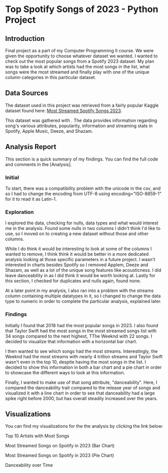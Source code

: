 # Top Spotify Songs of 2023 - Python Project
## Introduction
Final project as a part of my Computer Programming II course. We were given the opportunity to choose whatever dataset we wanted.  I wanted to check out the most popular songs from a Spotify 2023 dataset. My plan was to take a look at which artists had the most songs in the list, what songs were the most streamed and finally play with one of the unique column categories in this particular dataset.

## Data Sources
The dataset used in this project was retrieved from a fairly popular Kaggle dataset found here: [Most Streamed Spotify Songs 2023](https://www.kaggle.com/datasets/nelgiriyewithana/top-spotify-songs-2023/data).

This dataset was gathered with . The data provides information regarding song's various attributes, popularity, information and streaming stats in Spotify, Apple Music, Deeze, and Shazam.

## Analysis Report
This section is a quick summary of my findings. You can find the full code and comments in the [Analysis].

### Initial
To start, there was a compatibility problem with the unicode in the csv, and so I had to change the encoding from UTF-8 using encoding="ISO-8859-1" for it to read it as Latin-1. 

### Exploration
I explored the data, checking for nulls, data types and what would interest me in the analysis.  Found some nulls in two columns I didn't think I'd like to use, so I moved on to creating a new dataset without those and other columns.  

While I do think it would be interesting to look at some of the columns I wanted to remove, I think think it would be better in a more dedicated analysis looking at those specific parameters in a future project. I wasn't interested in charts besides Spotify so I removed Applem, Deeze and Shazam, as well as a lot of the unique song features like acousticness. I did leave danceability in as I did think it would be worth looking at. Lastly for this section, I checked for duplicates and nulls again, found none. 

At a later point in my analysis, I also ran into a problem with the streams column containing multiple datatypes in it, so I changed to change the data type to numeric in order to complete the particular analysis, explained later. 

### Findings
Initially I found that 2018 had the most popular songs in 2023. I also found that Taylor Swift had the most songs in the most streamed songs list with 34 songs compared to the next highest, TThe Weeknd with 22 songs.  I decided to visualize that information with a horizontal bar chart. 

I then wanted to see which songs had the most streams. Interestingly, the Weeknd had the most streams with nearly 4 trillion streams and Taylor Swift wasn't even in the top 10, despite having the most songs in the list. I decided to show this information in both a bar chart and a pie chart in order to showcase the different ways to look at this information. 

Finally, I wanted to make use of that song attribute, "danceability".  Here, I compared the danceability trait compared to the release year of songs and visualized it with a line chart in order to see that danceability had a large spike right before 2000, but has overall steadily increased over the years. 

## Visualizations
You can find my visualizations for the the analysis by clicking the link below:

Top 10 Artists with Most Songs

Most Streamed Songs on Spotify in 2023 (Bar Chart)

Most Streamed Songs on Spotify in 2023 (Pie Chart)

Danceability over Time
